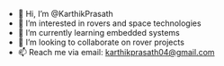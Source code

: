 - 👋 Hi, I’m @KarthikPrasath
- 👀 I’m interested in rovers and space technologies
- 🌱 I’m currently learning embedded systems
- 💞️ I’m looking to collaborate on rover projects
- 📫 Reach me via email: karthikprasath04@gmail.com

<!---
KarthikPrasath04/KarthikPrasath04 is a ✨ special ✨ repository because its `README.md` (this file) appears on your GitHub profile.
You can click the Preview link to take a look at your changes.
--->
